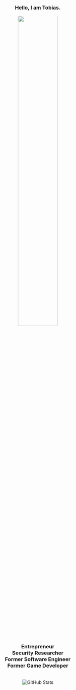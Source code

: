 <div align="center">
<h3>Hello, I am Tobias.</h3>
<a href="#"><img width="50%" height="auto" src="https://i.imgur.com/wexZ7Tw.jpeg" /></a>
<h3>Entrepreneur<br>Security Researcher<br>Former Software Engineer<br>Former Game Developer</h3>
<br>
<img src="https://github-readme-stats.vercel.app/api?username=tobynetizen&hide=contribs,issues&theme=apprentice" alt="GitHub Stats">
<br>
</div>
